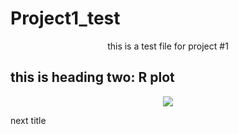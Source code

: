 
# Project1_test


<p align="center">
this is a test file for project #1
</p>

## this is heading two: R plot

<p align="center">
<img  src="https://cdn.datamentor.io/wp-content/uploads/2017/11/r-overlay-plots.png">
</p>

<p align="center">

next title

</p>
